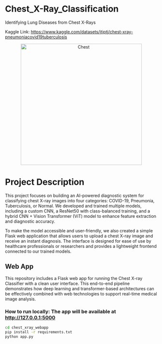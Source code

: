 # Chest_X-Ray_Classification
Identifying Lung Diseases from Chest X-Rays

Kaggle Link: https://www.kaggle.com/datasets/jtiptj/chest-xray-pneumoniacovid19tuberculosis
<div align="center">
  <img src="https://github.com/user-attachments/assets/9209983a-3150-4308-a922-402ceb817b35" alt="Chest" width="400"/>
</div>

# Project Description
This project focuses on building an AI-powered diagnostic system for classifying chest X-ray images into four categories: COVID-19, Pneumonia, Tuberculosis, or Normal. We developed and trained multiple models, including a custom CNN, a ResNet50 with class-balanced training, and a hybrid CNN + Vision Transformer (ViT) model to enhance feature extraction and diagnostic accuracy.

To make the model accessible and user-friendly, we also created a simple Flask web application that allows users to upload a chest X-ray image and receive an instant diagnosis. The interface is designed for ease of use by healthcare professionals or researchers and provides a lightweight frontend connected to our trained models.

## Web App

This repository includes a Flask web app for running the Chest X-ray Classifier with a clean user interface.
This end-to-end pipeline demonstrates how deep learning and transformer-based architectures can be effectively combined with web technologies to support real-time medical image analysis.

### How to run locally: The app will be available at http://127.0.0.1:5000
```bash
cd chest_xray_webapp
pip install -r requirements.txt
python app.py

